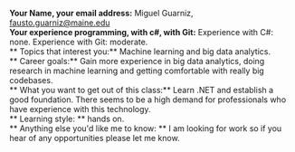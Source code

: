 **Your Name, your email address:** Miguel Guarniz, fausto.guarniz@maine.edu  
**Your experience programming, with c#, with Git:** Experience with C#: none. Experience with Git: moderate.  
** Topics that interest you:** Machine learning and big data analytics.  
** Career goals:** Gain more experience in big data analytics, doing research in machine learning and getting comfortable with really big codebases.  
** What you want to get out of this class:** Learn .NET and establish a good foundation. There seems to be a high demand for professionals who have experience with this technology.  
** Learning style: ** hands on.  
** Anything else you'd like me to know: ** I am looking for work so if you hear of any opportunities please let me know.  